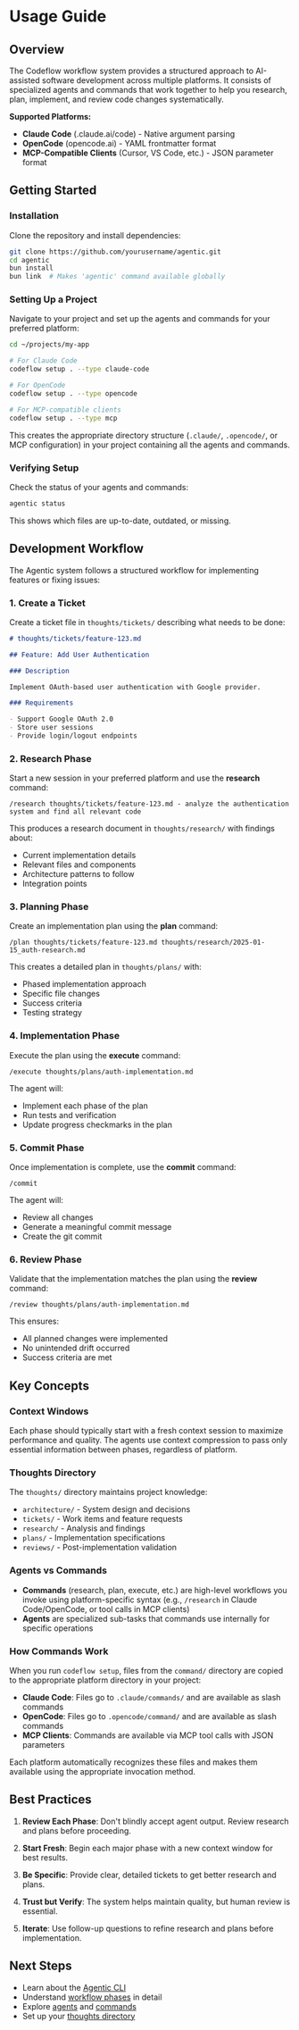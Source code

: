# Usage Guide

## Overview

The Codeflow workflow system provides a structured approach to AI-assisted software development across multiple platforms. It consists of specialized agents and commands that work together to help you research, plan, implement, and review code changes systematically.

**Supported Platforms:**

- **Claude Code** (.claude.ai/code) - Native argument parsing
- **OpenCode** (opencode.ai) - YAML frontmatter format
- **MCP-Compatible Clients** (Cursor, VS Code, etc.) - JSON parameter format

## Getting Started

### Installation

Clone the repository and install dependencies:

```bash
git clone https://github.com/yourusername/agentic.git
cd agentic
bun install
bun link  # Makes 'agentic' command available globally
```

### Setting Up a Project

Navigate to your project and set up the agents and commands for your preferred platform:

```bash
cd ~/projects/my-app

# For Claude Code
codeflow setup . --type claude-code

# For OpenCode
codeflow setup . --type opencode

# For MCP-compatible clients
codeflow setup . --type mcp
```

This creates the appropriate directory structure (`.claude/`, `.opencode/`, or MCP configuration) in your project containing all the agents and commands.

### Verifying Setup

Check the status of your agents and commands:

```bash
agentic status
```

This shows which files are up-to-date, outdated, or missing.

## Development Workflow

The Agentic system follows a structured workflow for implementing features or fixing issues:

### 1. Create a Ticket

Create a ticket file in `thoughts/tickets/` describing what needs to be done:

```markdown
# thoughts/tickets/feature-123.md

## Feature: Add User Authentication

### Description

Implement OAuth-based user authentication with Google provider.

### Requirements

- Support Google OAuth 2.0
- Store user sessions
- Provide login/logout endpoints
```

### 2. Research Phase

Start a new session in your preferred platform and use the **research** command:

```
/research thoughts/tickets/feature-123.md - analyze the authentication system and find all relevant code
```

This produces a research document in `thoughts/research/` with findings about:

- Current implementation details
- Relevant files and components
- Architecture patterns to follow
- Integration points

### 3. Planning Phase

Create an implementation plan using the **plan** command:

```
/plan thoughts/tickets/feature-123.md thoughts/research/2025-01-15_auth-research.md
```

This creates a detailed plan in `thoughts/plans/` with:

- Phased implementation approach
- Specific file changes
- Success criteria
- Testing strategy

### 4. Implementation Phase

Execute the plan using the **execute** command:

```
/execute thoughts/plans/auth-implementation.md
```

The agent will:

- Implement each phase of the plan
- Run tests and verification
- Update progress checkmarks in the plan

### 5. Commit Phase

Once implementation is complete, use the **commit** command:

```
/commit
```

The agent will:

- Review all changes
- Generate a meaningful commit message
- Create the git commit

### 6. Review Phase

Validate that the implementation matches the plan using the **review** command:

```
/review thoughts/plans/auth-implementation.md
```

This ensures:

- All planned changes were implemented
- No unintended drift occurred
- Success criteria are met

## Key Concepts

### Context Windows

Each phase should typically start with a fresh context session to maximize performance and quality. The agents use context compression to pass only essential information between phases, regardless of platform.

### Thoughts Directory

The `thoughts/` directory maintains project knowledge:

- `architecture/` - System design and decisions
- `tickets/` - Work items and feature requests
- `research/` - Analysis and findings
- `plans/` - Implementation specifications
- `reviews/` - Post-implementation validation

### Agents vs Commands

- **Commands** (research, plan, execute, etc.) are high-level workflows you invoke using platform-specific syntax (e.g., `/research` in Claude Code/OpenCode, or tool calls in MCP clients)
- **Agents** are specialized sub-tasks that commands use internally for specific operations

### How Commands Work

When you run `codeflow setup`, files from the `command/` directory are copied to the appropriate platform directory in your project:

- **Claude Code**: Files go to `.claude/commands/` and are available as slash commands
- **OpenCode**: Files go to `.opencode/command/` and are available as slash commands
- **MCP Clients**: Commands are available via MCP tool calls with JSON parameters

Each platform automatically recognizes these files and makes them available using the appropriate invocation method.

## Best Practices

1. **Review Each Phase**: Don't blindly accept agent output. Review research and plans before proceeding.

2. **Start Fresh**: Begin each major phase with a new context window for best results.

3. **Be Specific**: Provide clear, detailed tickets to get better research and plans.

4. **Trust but Verify**: The system helps maintain quality, but human review is essential.

5. **Iterate**: Use follow-up questions to refine research and plans before implementation.

## Next Steps

- Learn about the [Agentic CLI](./agentic.md)
- Understand [workflow phases](./workflow.md) in detail
- Explore [agents](./agents.md) and [commands](./commands.md)
- Set up your [thoughts directory](./thoughts.md)
